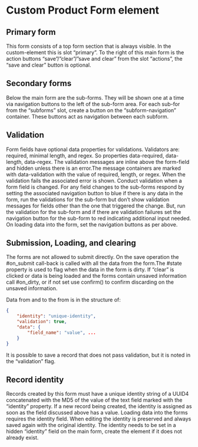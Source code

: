 # Custom Product Form element

## Primary form

This form consists of a top form section that is always visible. In the custom-element this is slot “primary”. To the right of this main form is the action buttons “save”/”clear”/”save and clear” from the slot “actions”, the “save and clear” button is optional.

## Secondary forms

Below the main form are the sub-forms. They will be shown one at a time via navigation buttons to the left of the sub-form area. For each sub-for from the “subforms” slot, create a button on the “subform-navigation” container. These buttons act as navigation between each subform.

## Validation

Form fields have optional data properties for validations. Validators are: required, minimal length, and regex. So properties data-required, data-length, data-regex. The validation messages are inline above the form-field and hidden unless there is an error.The message containers are marked with data-validation with the value of required, length, or regex. When the validation fails the associated error is shown. Conduct validation when a form field is changed.
For any field changes to the sub-forms respond by setting the associated navigation button to blue if there is any data in the form, run the validations for the sub-form but don’t show validation messages for fields other than the one that triggered the change. But, run the validation for the sub-form and if there are validation failures set the navigation button for the sub-form to red indicating additional input needed. On loading data into the form, set the navigation buttons as per above.

## Submission, Loading, and clearing

The forms are not allowed to submit directly. On the save operation the #on_submit call-back is called with all the data from the form.The #state property is used to flag when the data in the form is dirty. If “clear” is clicked or data is being loaded and the forms contain unsaved information call #on_dirty, or if not set use confirm() to confirm discarding on the unsaved information.

Data from and to the from is in the structure of:
```json
{
    "identity": "unique-identity",
    "validation": true,
    "data": {
        "field_name": "value", ...
    }
}
```

It is possible to save a record that does not pass validation, but it is noted in the “validation” flag.

## Record identity

Records created by this form must have a unique identity string of a UUID4 concatenated with the MD5 of the value of the text field marked with the “identity” property.
If a new record being created, the identity is assigned as soon as the field discussed above has a value. Loading data into the forms requires the identity field. When editing the identity is preserved and always saved again with the original identity. The identity needs to be set in a hidden “identity” field on the main form, create the element if it does not already exist.

